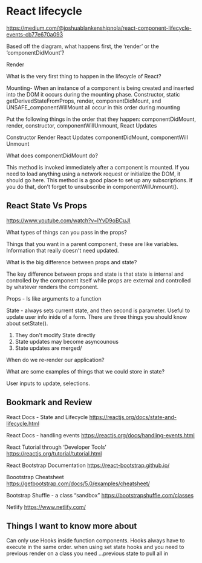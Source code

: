 # React lifecycle
https://medium.com/@joshuablankenshipnola/react-component-lifecycle-events-cb77e670a093


Based off the diagram, what happens first, the ‘render’ or the ‘componentDidMount’?

Render

What is the very first thing to happen in the lifecycle of React?

Mounting- When an instance of a component is being created and inserted into the DOM it occurs during the mounting phase. Constructor, static getDerivedStateFromProps, render, componentDidMount, and UNSAFE_componentWillMount all occur in this order during mounting

Put the following things in the order that they happen: componentDidMount, render, constructor, componentWillUnmount, React Updates

Constructor
Render
React Updates
componentDidMount, componentWill Unmount


What does componentDidMount do?

This method is invoked immediately after a component is mounted. If you need to load anything using a network request or initialize the DOM, it should go here. This method is a good place to set up any subscriptions. If you do that, don’t forget to unsubscribe in componentWillUnmount().


## React State Vs Props
https://www.youtube.com/watch?v=IYvD9oBCuJI

What types of things can you pass in the props?

Things that you want in a parent component, these are like variables. Information that really doesn't need updated.

What is the big difference between props and state?

The key difference between props and state is that state is internal and controlled by the component itself while props are external and controlled by whatever renders the component.

Props - Is like arguments to a function

State - always sets current state, and then second is parameter. Useful to update user info inide of a form.
There are three things you should know about setState().
  1. They don't modify State directly
  2. State updates may become asyncounous
  3. State updates are merged/


When do we re-render our application?


What are some examples of things that we could store in state?

User inputs to update, selections.

## Bookmark and Review


React Docs - State and Lifecycle
https://reactjs.org/docs/state-and-lifecycle.html

React Docs - handling events
https://reactjs.org/docs/handling-events.html

React Tutorial through ‘Developer Tools’
https://reactjs.org/tutorial/tutorial.html

React Bootstrap Documentation
https://react-bootstrap.github.io/

Boootstrap Cheatsheet
https://getbootstrap.com/docs/5.0/examples/cheatsheet/

Bootstrap Shuffle - a class “sandbox”
https://bootstrapshuffle.com/classes

Netlify
https://www.netlify.com/

## Things I want to know more about

Can only use Hooks inside function components.
Hooks always have to execute in the same order.
when using set state hooks and you need to previous render on a class you need ...previous state to pull all in